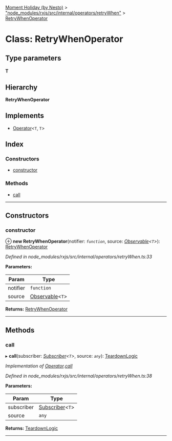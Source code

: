 [Moment Holiday (by Nesto)](../README.md) > ["node_modules/rxjs/src/internal/operators/retryWhen"](../modules/_node_modules_rxjs_src_internal_operators_retrywhen_.md) > [RetryWhenOperator](../classes/_node_modules_rxjs_src_internal_operators_retrywhen_.retrywhenoperator.md)

# Class: RetryWhenOperator

## Type parameters
#### T 
## Hierarchy

**RetryWhenOperator**

## Implements

* [Operator](../interfaces/_node_modules_rxjs_src_internal_operator_.operator.md)<`T`, `T`>

## Index

### Constructors

* [constructor](_node_modules_rxjs_src_internal_operators_retrywhen_.retrywhenoperator.md#constructor)

### Methods

* [call](_node_modules_rxjs_src_internal_operators_retrywhen_.retrywhenoperator.md#call)

---

## Constructors

<a id="constructor"></a>

###  constructor

⊕ **new RetryWhenOperator**(notifier: *`function`*, source: *[Observable](_node_modules_rxjs_src_internal_observable_.observable.md)<`T`>*): [RetryWhenOperator](_node_modules_rxjs_src_internal_operators_retrywhen_.retrywhenoperator.md)

*Defined in node_modules/rxjs/src/internal/operators/retryWhen.ts:33*

**Parameters:**

| Param | Type |
| ------ | ------ |
| notifier | `function` |
| source | [Observable](_node_modules_rxjs_src_internal_observable_.observable.md)<`T`> |

**Returns:** [RetryWhenOperator](_node_modules_rxjs_src_internal_operators_retrywhen_.retrywhenoperator.md)

___

## Methods

<a id="call"></a>

###  call

▸ **call**(subscriber: *[Subscriber](_node_modules_rxjs_src_internal_subscriber_.subscriber.md)<`T`>*, source: *`any`*): [TeardownLogic](../modules/_node_modules_rxjs_src_internal_types_.md#teardownlogic)

*Implementation of [Operator](../interfaces/_node_modules_rxjs_src_internal_operator_.operator.md).[call](../interfaces/_node_modules_rxjs_src_internal_operator_.operator.md#call)*

*Defined in node_modules/rxjs/src/internal/operators/retryWhen.ts:38*

**Parameters:**

| Param | Type |
| ------ | ------ |
| subscriber | [Subscriber](_node_modules_rxjs_src_internal_subscriber_.subscriber.md)<`T`> |
| source | `any` |

**Returns:** [TeardownLogic](../modules/_node_modules_rxjs_src_internal_types_.md#teardownlogic)

___

